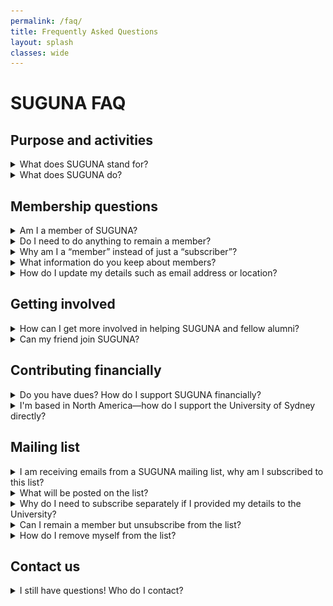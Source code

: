 ```yaml
---
permalink: /faq/
title: Frequently Asked Questions
layout: splash
classes: wide
---
```


<script>
document.addEventListener("DOMContentLoaded", function () {
  if (location.hash) {
    const el = document.querySelector(location.hash);
    if (el && el.tagName.toLowerCase() === "details") {
      el.open = true;
    }
  }
});
</script>


# SUGUNA FAQ

## Purpose and activities

<details markdown="1" id="suguna-meaning">
<summary>What does SUGUNA stand for?</summary>

**Sydney University North America Graduates Union**

</details>

<details markdown="1" id="suguna-activities">
<summary>What does SUGUNA do?</summary>

We are alumni and friends of Sydney University who run social and networking events throughout the United States, Canada, and Mexico, aimed at connecting with one another and remaining connected to the university. We are always excited about ideas from our members about how best to do this (see [more on how to get involved](#getting-involved)).

Some of our previous activities have included larger-scale conferences, alumni awards, and scholarships. We welcome students from Sydney University who are here temporarily as part of their studies or training, and we are proud to represent the interests of our members in North America.

For example, SUGUNA was involved in promoting changes in Australian law to allow retention of Australian citizenship upon gaining another citizenship — this change happened in 2002. SUGUNA also contributed a letter to a 2004 Australian Senate Inquiry into the expatriate community that was included in the committee’s final report ["They Still Call Australia Home"](https://www.aph.gov.au/Parliamentary_Business/Committees/Senate/Legal_and_Constitutional_Affairs/Completed_inquiries/2004-07/expats03/report/index). This [letter](https://www.aph.gov.au/~/media/wopapub/senate/committee/legcon_ctte/completed_inquiries/2004_07/expats03/submissions/sub193_doc.ashx) encouraged the Australian government to more fully engage with the Australian Diaspora community, and automatically reinstated Australian citizenship to native-born Australians who lost it before the 2002 law change.

</details>

## Membership questions

<details markdown="1" id="membership-check">
<summary>Am I a member of SUGUNA?</summary>

If you’re receiving emails from the SUGUNA Mailchimp mailing list (sent from a "usydnorthamerica.org" email address), you are a member. Membership does not need to be renewed and is ongoing unless you request removal (this is now [a self-serve process](#mailing-list-leaving-suguna), as is [updating your membership details](#membership-details-updates)).

If you cannot locate an email, and are unsure of your status, please [contact us](#contact-us) first and we can check otherwise you may create a duplicate registration.

</details>

<details markdown="1" id="membership-retaining">
<summary>Do I need to do anything to remain a member?</summary>

No! Membership continues as long as you wish. Keep your subscription active with a current email address to remain in good standing.

You can [update your details](#membership-details-updates) such as email address or location. To leave SUGUNA, [see this question](#mailing-list-leaving-suguna). All members must provide accurate information about their connection to the University.

</details>

<details markdown="1" id="membership-vs-subscriber">
<summary>Why am I a “member” instead of just a “subscriber”?</summary>

Being a member allows you to vote on SUGUNA’s direction!
SUGUNA is a US-based 501(c)(7) tax-exempt social club. Our [by-laws](/assets/downloads/suguna-bylaws-2025.pdf) give ultimate control to members, typically exercised via the AGM. This mailing list helps track members, determine quorums, and notify members of AGMs and membership-wide actions.

- **Joining the mailing list** = becoming a member in good standing.
- **Leaving the mailing list** = stepping down as a member.

The AGM allows members to vote on Board nominations and by-law changes. With virtual AGMs, this list ensures all members are notified.

Learn more about tax-exempt social clubs on the [IRS website](https://www.irs.gov/charities-non-profits/other-non-profits/social-clubs).

</details>

<details markdown="1" id="membership-information-collection">
<summary>What information do you keep about members?</summary>

We maintain minimal information:

1. First name
2. Last name
3. Email address
4. Membership category (alumni, student, staff, faculty, friend)
5. Town/City *(optional)*
6. State/Province *(optional)*
7. Country

Optional items help communicate relevant regional events. Mailchimp may also track updates and logins for list administrators. See our full [privacy policy](https://usydnorthamerica.org/privacy-policy/). All information is removed upon unsubscribing.

</details>

<details markdown="1" id="membership-details-updates">
<summary>How do I update my details such as email address or location?</summary>


1. Click **Update your preferences** link at end of any email sent via the mailing list. See below for where to find this link: ![Email footer](/assets/images/suguna-update-email-1.png).

2. Clicking on the link will send you to a webpage with a button to “Email Me a Link”, see below: ![Email Me a Link page](/assets/images/suguna-update-email-2.png).

3. Clicking this button will send you an email with a link to a page that will allow you to modify your details. On this page you can update information (e.g. email address, location) that needs to be changed, and then save. ![Details update page](/assets/images/suguna-update-email-3.png).

The link that is emailed to you expires within 24 hours for security and ensures that only you can modify your own preferences, otherwise anyone with access to the email could change your details.

If you cannot find an email, or are unsure if you are signed up as a member, [contact us](#contact-us).

Note: If you unsubscribe completely, you will **no longer be a SUGUNA member**.

</details>

## Getting involved

<details markdown="1" id="getting-involved">
<summary>How can I get more involved in helping SUGUNA and fellow alumni?</summary>

We welcome member involvement! Some ways to participate:

1. **Follow us on [LinkedIn](https://www.linkedin.com/) and/or [Facebook](https://www.facebook.com/)** — helps boost our profile and reach more people.
2. **Volunteer to run or help with events** — [contact us](#contact-us). We coordinate with other nearby members and the University’s “Glocal” meetup system.
3. **Attend the Annual General Meeting (AGM)** — the next AGM is anticipated in the first half of 2025. This is where Board nominations are discussed and is an opportunity to meet members virtually across North America.
4. **Share your ideas** — if you have something else in mind, [contact us](#contact-us).

</details>

<details markdown="1" id="getting-involved-friend">
<summary>Can my friend join SUGUNA?</summary>

Yes! If they are alumni, current students, staff or faculty, they are eligible. Non-alumni and "friends of the University of Sydney" or SUGUNA may also join if they are agree to the mission of SUGUNA. Direct them to the [SUGUNA sign-up page](https://usydnorthamerica.org/) where they can indicate their connection to the University.

</details>

## Contributing financially

<details markdown="1" id="financial-support-suguna">
<summary>Do you have dues? How do I support SUGUNA financially?</summary>

We don't currently have mandatory membership dues, however, we can
accept contributions from members. Membership contributions to SUGUNA
the organization directly, by supporting expenses for our operations
(although have no staff and all operations are run by volunteers, we
have hosting and platform expenses).  Contributions are not passed
through to the University of Sydney.

In addition, although we are a *tax-exempt* charity, as a 501(c)(7)
membership benefit organization, contributions are **not**
*tax-deductible* for the member. Please [contact
us](#contact-us) for details on how to contribute.

</details>

<details markdown="1" id="financial-support-usyd">
<summary>I'm based in North America—how do I support the University of Sydney directly?</summary>

* United States

  Donations to the [University of Sydney USA
  Foundation](https://www.sydney.edu.au/engage/give/how-to-donate/usa-foundation-impact.html),
  which is a 501(c)(3) charity are tax-deductible and generally
  support the University of Sydney, directly.  Donations can
  be earmarked for specific purposes, including SUGUNA-related
  activities. However, by law, no more than 35% of SUGUNA’s income may
  come from general donations of this kind, as our primary focus must
  remain on membership services.

* Canada and Mexico

  Canadian and Mexican-based supporters can contribute through
  international giving mechanisms; however, tax treatment varies, so
  local advice is recommended.

</details>

## Mailing list 

<details markdown="1" id="mailing-list-subscribe">
<summary>I am receiving emails from a SUGUNA mailing list, why am I subscribed to this list?</summary>

You are subscribed to this list because you are a SUGUNA member!
Membership of the mailing list is equivalent to membership. You joined
SUGUNA via one of the following means: an old paper form, via the
University's defunct form, the [new SUGUNA
website](https://usydnorthamerica.org/) or signing up at a SUGUNA
in-person or virtual event.

</details>

<details markdown="1" id="mailing-list-contents">
<summary>What will be posted on the list?</summary>

This list is used to send notifications about SUGUNA governance that must be sent to all members, such as the Annual General Meeting (AGM). It is not possible to opt-out of these notifications unless you choose to leave SUGUNA entirely by unsubscribing.

We also send announcements about SUGUNA events and opportunities to meet fellow alumni and members in your region. You can opt out of these event notifications if you wish. Overall, this is a fairly low-volume list.

</details>


<details markdown="1" id="mailing-list-usyd">
<summary>Why do I need to subscribe separately if I provided my details to the University?</summary>

SUGUNA is legally separate from the University, and privacy laws prevent direct data sharing. As an independent 501(c)(7) organization, we maintain our own member list. Members are encouraged to also update their information with the University [here](https://www.sydney.edu.au/engage/alumni/update-your-details.html).

</details>

<details markdown="1" id="mailing-list-membership">
<summary>Can I remain a member but unsubscribe from the list?</summary>

No — membership and mailing list subscription are equivalent.  

You **can** opt-out of all non-essential emails by updating your preferences and unselecting **“All other announcements (events etc.)”**, ensuring you only receive membership-related emails like AGMs.

</details>

<details markdown="1" id="mailing-list-leaving-suguna">
<summary>How do I remove myself from the list?</summary>

You can click “Unsubscribe” from the bottom of any email that you
receive from the list and you will be removed from this mailing list
**and as a member of SUGUNA**.

If you change your mind later, you may rejoin by re-signing up at any
time, via the [SUGUNA website](https://usydnorthamerica.org/).

If you can't find any emails from us (search for emails from
"**usydnorthamerica.org**" ), please [contact
us](#contact-us).

</details>

## Contact us

<details markdown="1" id="contact-us">
<summary>I still have questions! Who do I contact?</summary>

Email us at: <a href="#" align="center" class="email-link" data-contact="{{ site.email_base64 }}">Email us</a>

</details>
